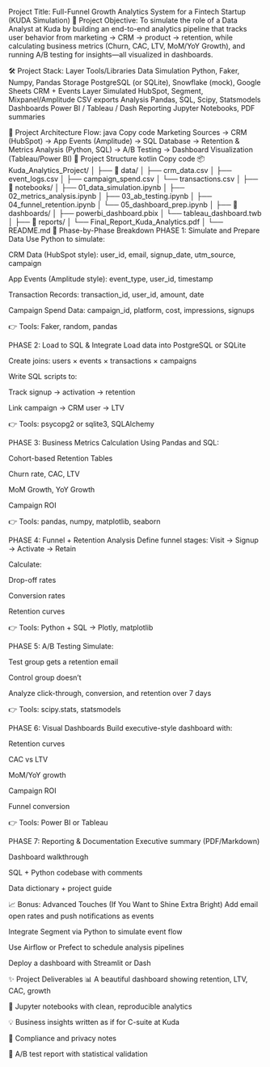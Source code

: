 Project Title: Full-Funnel Growth Analytics System for a Fintech Startup (KUDA Simulation)
🎯 Project Objective:
To simulate the role of a Data Analyst at Kuda by building an end-to-end analytics pipeline that tracks user behavior from marketing → CRM → product → retention, while calculating business metrics (Churn, CAC, LTV, MoM/YoY Growth), and running A/B testing for insights—all visualized in dashboards.

🛠️ Project Stack:
Layer	Tools/Libraries
Data Simulation	Python, Faker, Numpy, Pandas
Storage	PostgreSQL (or SQLite), Snowflake (mock), Google Sheets
CRM + Events Layer	Simulated HubSpot, Segment, Mixpanel/Amplitude CSV exports
Analysis	Pandas, SQL, Scipy, Statsmodels
Dashboards	Power BI / Tableau / Dash
Reporting	Jupyter Notebooks, PDF summaries

🔄 Project Architecture Flow:
java
Copy code
Marketing Sources → CRM (HubSpot) → App Events (Amplitude) 
→ SQL Database → Retention & Metrics Analysis (Python, SQL) 
→ A/B Testing → Dashboard Visualization (Tableau/Power BI)
📁 Project Structure
kotlin
Copy code
📦 Kuda_Analytics_Project/
│
├── 📂 data/
│   ├── crm_data.csv
│   ├── event_logs.csv
│   ├── campaign_spend.csv
│   └── transactions.csv
│
├── 📂 notebooks/
│   ├── 01_data_simulation.ipynb
│   ├── 02_metrics_analysis.ipynb
│   ├── 03_ab_testing.ipynb
│   ├── 04_funnel_retention.ipynb
│   └── 05_dashboard_prep.ipynb
│
├── 📂 dashboards/
│   ├── powerbi_dashboard.pbix
│   └── tableau_dashboard.twb
│
├── 📂 reports/
│   └── Final_Report_Kuda_Analytics.pdf
│
└── README.md
🧠 Phase-by-Phase Breakdown
PHASE 1: Simulate and Prepare Data
Use Python to simulate:

CRM Data (HubSpot style): user_id, email, signup_date, utm_source, campaign

App Events (Amplitude style): event_type, user_id, timestamp

Transaction Records: transaction_id, user_id, amount, date

Campaign Spend Data: campaign_id, platform, cost, impressions, signups

👉 Tools: Faker, random, pandas

PHASE 2: Load to SQL & Integrate
Load data into PostgreSQL or SQLite

Create joins: users × events × transactions × campaigns

Write SQL scripts to:

Track signup → activation → retention

Link campaign → CRM user → LTV

👉 Tools: psycopg2 or sqlite3, SQLAlchemy

PHASE 3: Business Metrics Calculation
Using Pandas and SQL:

Cohort-based Retention Tables

Churn rate, CAC, LTV

MoM Growth, YoY Growth

Campaign ROI

👉 Tools: pandas, numpy, matplotlib, seaborn

PHASE 4: Funnel + Retention Analysis
Define funnel stages: Visit → Signup → Activate → Retain

Calculate:

Drop-off rates

Conversion rates

Retention curves

👉 Tools: Python + SQL → Plotly, matplotlib

PHASE 5: A/B Testing
Simulate:

Test group gets a retention email

Control group doesn’t

Analyze click-through, conversion, and retention over 7 days

👉 Tools: scipy.stats, statsmodels

PHASE 6: Visual Dashboards
Build executive-style dashboard with:

Retention curves

CAC vs LTV

MoM/YoY growth

Campaign ROI

Funnel conversion

👉 Tools: Power BI or Tableau

PHASE 7: Reporting & Documentation
Executive summary (PDF/Markdown)

Dashboard walkthrough

SQL + Python codebase with comments

Data dictionary + project guide

📈 Bonus: Advanced Touches (If You Want to Shine Extra Bright)
Add email open rates and push notifications as events

Integrate Segment via Python to simulate event flow

Use Airflow or Prefect to schedule analysis pipelines

Deploy a dashboard with Streamlit or Dash

✨ Project Deliverables
📊 A beautiful dashboard showing retention, LTV, CAC, growth

🧠 Jupyter notebooks with clean, reproducible analytics

💡 Business insights written as if for C-suite at Kuda

🔐 Compliance and privacy notes

🧪 A/B test report with statistical validation

